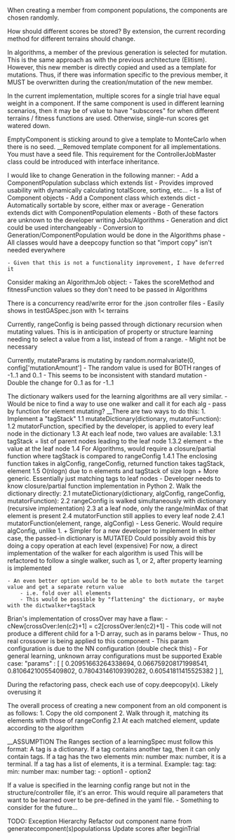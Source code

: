
When creating a member from component populations,
the components are chosen randomly.

How should different scores be stored?
By extension, the current recording method for different terrains should change.

In algorithms, a member of the previous generation is selected for mutation.
This is the same approach as with the previous architecture (Elitism).
However, this new member is directly copied and used as a template for mutations.
Thus, if there was information specific to the previous member, it MUST be overwritten
during the creation/mutation of the new member.

In the current implementation, multiple scores for a single trial have equal weight in a component.
If the same component is used in different learning scenarios, then it may be of value to have "subscores"
for when different terrains / fitness functions are used.
Otherwise, single-run scores get watered down.

EmptyComponent is sticking around to give a template to MonteCarlo when there is no seed.
    __Removed template component for all implementations. You must have a seed file.
    This requirement for the ControllerJobMaster class could be introduced with interface inheritance.

I would like to change Generation in the following manner:
    - Add a ComponentPopulation subclass which extends list
            - Provides improved usability with dynamically calculating totalScore, sorting, etc...
            - Is a list of Component objects
    - Add a Component class which extends dict
            - Automatically sortable by score, either max or average
    - Generation extends dict with ComponentPopulation elements
    - Both of these factors are unknown to the developer writing Jobs/Algorithms
        - Generation and dict could be used interchangeably
        - Conversion to Generation/ComponentPopulation would be done in the Algorithms phase
    - All classes would have a deepcopy function so that "import copy" isn't needed everywhere

    - Given that this is not a functionality improvement, I have deferred it

Consider making an AlgorithmJob object:
    - Takes the scoreMethod and fitnessFunction values so they don't need to be passed in Algorithms

There is a concurrency read/write error for the .json controller files
    - Easily shows in testGASpec.json with 1< terrains

Currently, rangeConfig is being passed through dictionary recursion when mutating values.
This is in anticipation of property or structure learning needing to select a value from a
list, instead of from a range.
    - Might not be necessary

Currently, mutateParams is mutating by random.normalvariate(0, config['mutationAmount']
    - The random value is used for BOTH ranges of -1..1 and 0..1
    - This seems to be inconsistent with standard mutation
        - Double the change for 0..1 as for -1..1

The dictionary walkers used for the learning algorithms are all very similar.
    - Would be nice to find a way to use one walker and call it for each alg
        - pass by function for element mutating?
    __There are two ways to do this:
        1. Implement a "tagStack"
            1.1 mutateDictionary(dictionary, mutatorFunction): 
            1.2 mutatorFunction, specified by the developer, is applied to every leaf node in the dictionary
            1.3 At each leaf node, two values are available:
                1.3.1 tagStack = list of parent nodes leading to the leaf node
                1.3.2 element  = the value at the leaf node
            1.4 For Algorithms, would require a closure/partial function where tagStack is compared to rangeConfig
                1.4.1 The enclosing function takes in algConfig, rangeConfig, returned function takes tagStack, element 
            1.5 O(nlogn) due to n elements and tagStack of size logn
            + More generic. Essentially just matching tags to leaf nodes
            - Developer needs to know closure/partial function implementation in Python
        2. Walk the dictionary directly:
            2.1 mutateDictionary(dictionary, algConfig, rangeConfig, mutatorFunction):
            2.2 rangeConfig is walked simultaneously with dictionary (recursive implementation)
            2.3 at a leaf node, only the range/minMax of that element is present
            2.4 mutatorFunction still applies to every leaf node
                2.4.1 mutatorFunction(element, range, algConfig)
            - Less Generic. Would require algConfig, unlike 1.
            + Simpler for a new developer to implement
        In either case, the passed-in dictionary is MUTATED
            Could possibly avoid this by doing a copy operation at each level (expensive)
        For now, a direct implementation of the walker for each algorithm is used
            This will be refactored to follow a single walker, such as 1, or 2, after property learning is implemented
            
    - An even better option would be to be able to both mutate the target value and get a separate return value
        - i.e. fold over all elements
        - This would be possible by "flattening" the dictionary, or maybe with the dictwalker+tagStack
        
Brian's implementation of crossOver may have a flaw:
    - cNew[crossOver:len(c2)+1] = c2[crossOver:len(c2)+1]
    - This code will not produce a different child for a 1-D array, such as in params below
    - Thus, no real crossover is being applied to this component
    - This param configuration is due to the NN configuration (double check this)
    - For general learning, unknown array configurations must be supported
        Exable case:
		"params" : 
		[
			[
				0.20951663264338694,
				0.066759208171998541,
				0.81064210055409802,
				0.78043146109390282,
				0.60541811415525382
			]
		],    
            
During the refactoring pass, check each use of copy.deepcopy(x). Likely overusing it

The overall process of creating a new component from an old component is as follows:
    1. Copy the old component
    2. Walk through it, matching its elements with those of rangeConfig
        2.1 At each matched element, update according to the algorithm
        
__ASSUMPTION
    The Ranges section of a learningSpec must follow this format:
    A tag is a dictionary.
    If a tag contains another tag, then it can only contain tags.
    If a tag has the two elements min: number max: number, it is a terminal.
    If a tag has a list of elements, it is a terminal.
    Example:
        tag:
            tag:
                min: number
                max: number
            tag:
                - option1
                - option2
               

If a value is specified in the learning config range but not in the structure/controller file, it's an error.
This would require all parameters that want to be learned over to be pre-defined in the yaml file.
    - Something to consider for the future...

TODO:
Exception Hierarchy
Refactor out component name from generatecomponent(s)populationss
Update scores after beginTrial
